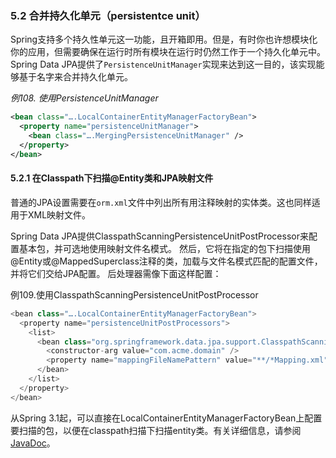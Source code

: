 ### 5.2 合并持久化单元（persistentce unit）

Spring支持多个持久性单元这一功能，且开箱即用。但是，有时你也许想模块化你的应用，但需要确保在运行时所有模块在运行时仍然工作于一个持久化单元中。Spring Data JPA提供了`PersistenceUnitManager`实现来达到这一目的，该实现能够基于名字来合并持久化单元。

_例108. 使用PersistenceUnitManager_

```xml
<bean class="….LocalContainerEntityManagerFactoryBean">
  <property name="persistenceUnitManager">
    <bean class="….MergingPersistenceUnitManager" />
  </property>
</bean>
```

#### 5.2.1 在Classpath下扫描@Entity类和JPA映射文件

普通的JPA设置需要在`orm.xml`文件中列出所有用注释映射的实体类。这也同样适用于XML映射文件。

Spring Data JPA提供ClasspathScanningPersistenceUnitPostProcessor来配置基本包，并可选地使用映射文件名模式。 然后，它将在指定的包下扫描使用@Entity或@MappedSuperclass注释的类，加载与文件名模式匹配的配置文件，并将它们交给JPA配置。 后处理器需像下面这样配置：

例109.使用ClasspathScanningPersistenceUnitPostProcessor

```java
<bean class="….LocalContainerEntityManagerFactoryBean">
  <property name="persistenceUnitPostProcessors">
    <list>
      <bean class="org.springframework.data.jpa.support.ClasspathScanningPersistenceUnitPostProcessor">
        <constructor-arg value="com.acme.domain" />
        <property name="mappingFileNamePattern" value="**/*Mapping.xml" />
      </bean>
    </list>
  </property>
</bean>
```

从Spring 3.1起，可以直接在LocalContainerEntityManagerFactoryBean上配置要扫描的包，以便在classpath扫描下扫描entity类。有关详细信息，请参阅[JavaDoc](https://docs.spring.io/spring/docs/current/javadoc-api/org/springframework/orm/jpa/LocalContainerEntityManagerFactoryBean.html#setPackagesToScan%28java.lang.String...%29)。
